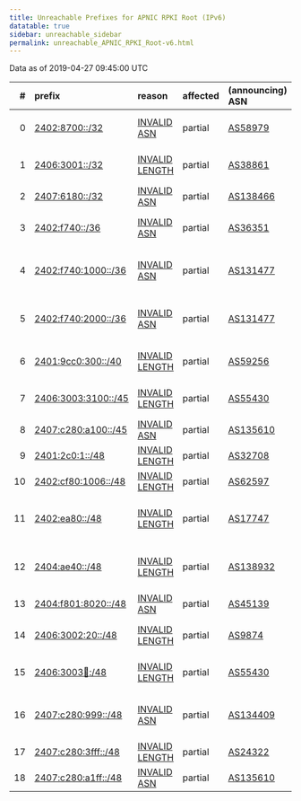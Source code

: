 ```yaml
---
title: Unreachable Prefixes for APNIC RPKI Root (IPv6)
datatable: true
sidebar: unreachable_sidebar
permalink: unreachable_APNIC_RPKI_Root-v6.html
---
```


Data as of 2019-04-27 09:45:00 UTC


<div class="datatable-begin"></div>

|   # | prefix                                                           | reason                                                                                                        | affected   | (announcing) ASN                         | AS Name                                             |   unreachable /48s |
|----:|:-----------------------------------------------------------------|:--------------------------------------------------------------------------------------------------------------|:-----------|:-----------------------------------------|:----------------------------------------------------|-------------------:|
|   0 | [2402:8700::/32](https://stat.ripe.net/2402:8700::/32)           | [INVALID ASN](https://rpki-validator.ripe.net/announcement-preview?asn=AS58979&prefix=2402:8700::/32)         | partial    | [AS58979](unreachable_AS58979-v6.html)   | CLOUDREGISTRY-AS-AP Cloud Registry Pty Ltd          |              65536 |
|   1 | [2406:3001::/32](https://stat.ripe.net/2406:3001::/32)           | [INVALID LENGTH](https://rpki-validator.ripe.net/announcement-preview?asn=AS38861&prefix=2406:3001::/32)      | partial    | [AS38861](unreachable_AS38861-v6.html)   | STARHUB-INTERNET2 StarHub Ltd                       |              65536 |
|   2 | [2407:6180::/32](https://stat.ripe.net/2407:6180::/32)           | [INVALID ASN](https://rpki-validator.ripe.net/announcement-preview?asn=AS138466&prefix=2407:6180::/32)        | partial    | [AS138466](unreachable_AS138466-v6.html) | DATAMOSSA-AS-AP DataMossa                           |              65536 |
|   3 | [2402:f740::/36](https://stat.ripe.net/2402:f740::/36)           | [INVALID ASN](https://rpki-validator.ripe.net/announcement-preview?asn=AS36351&prefix=2402:f740::/36)         | partial    | [AS36351](unreachable_AS36351-v6.html)   | SOFTLAYER - SoftLayer Technologies Inc.             |               4096 |
|   4 | [2402:f740:1000::/36](https://stat.ripe.net/2402:f740:1000::/36) | [INVALID ASN](https://rpki-validator.ripe.net/announcement-preview?asn=AS131477&prefix=2402:f740:1000::/36)   | partial    | [AS131477](unreachable_AS131477-v6.html) | SHHJ-AS Shanghai Huajuan Information Technology Co. |               4096 |
|   5 | [2402:f740:2000::/36](https://stat.ripe.net/2402:f740:2000::/36) | [INVALID ASN](https://rpki-validator.ripe.net/announcement-preview?asn=AS131477&prefix=2402:f740:2000::/36)   | partial    | [AS131477](unreachable_AS131477-v6.html) | SHHJ-AS Shanghai Huajuan Information Technology Co. |               4096 |
|   6 | [2401:9cc0:300::/40](https://stat.ripe.net/2401:9cc0:300::/40)   | [INVALID LENGTH](https://rpki-validator.ripe.net/announcement-preview?asn=AS59256&prefix=2401:9cc0:300::/40)  | partial    | [AS59256](unreachable_AS59256-v6.html)   | ANSASERVERS Aus Net Servers Australia Pty Ltd       |                256 |
|   7 | [2406:3003:3100::/45](https://stat.ripe.net/2406:3003:3100::/45) | [INVALID LENGTH](https://rpki-validator.ripe.net/announcement-preview?asn=AS55430&prefix=2406:3003:3100::/45) | partial    | [AS55430](unreachable_AS55430-v6.html)   | STARHUB-NGNBN Starhub Ltd                           |                  8 |
|   8 | [2407:c280:a100::/45](https://stat.ripe.net/2407:c280:a100::/45) | [INVALID ASN](https://rpki-validator.ripe.net/announcement-preview?asn=AS135610&prefix=2407:c280:a100::/45)   | partial    | [AS135610](unreachable_AS135610-v6.html) | HOSTLINK-AS-AP HostLink                             |                  8 |
|   9 | [2401:2c0:1::/48](https://stat.ripe.net/2401:2c0:1::/48)         | [INVALID LENGTH](https://rpki-validator.ripe.net/announcement-preview?asn=AS32708&prefix=2401:2c0:1::/48)     | partial    | [AS32708](unreachable_AS32708-v6.html)   | ROOTNETWORKS - Root Networks                        |                  1 |
|  10 | [2402:cf80:1006::/48](https://stat.ripe.net/2402:cf80:1006::/48) | [INVALID LENGTH](https://rpki-validator.ripe.net/announcement-preview?asn=AS62597&prefix=2402:cf80:1006::/48) | partial    | [AS62597](unreachable_AS62597-v6.html)   | NSONE - NSONE Inc                                   |                  1 |
|  11 | [2402:ea80::/48](https://stat.ripe.net/2402:ea80::/48)           | [INVALID LENGTH](https://rpki-validator.ripe.net/announcement-preview?asn=AS17747&prefix=2402:ea80::/48)      | partial    | [AS17747](unreachable_AS17747-v6.html)   | SITINETWORS-IN-AP SITI NETWORKS LIMITED             |                  1 |
|  12 | [2404:ae40::/48](https://stat.ripe.net/2404:ae40::/48)           | [INVALID LENGTH](https://rpki-validator.ripe.net/announcement-preview?asn=AS138932&prefix=2404:ae40::/48)     | partial    | [AS138932](unreachable_AS138932-v6.html) | GNSB-AS-AP GRIDCLOUD NETWORK SDN BHD                |                  1 |
|  13 | [2404:f801:8020::/48](https://stat.ripe.net/2404:f801:8020::/48) | [INVALID ASN](https://rpki-validator.ripe.net/announcement-preview?asn=AS45139&prefix=2404:f801:8020::/48)    | partial    | [AS45139](unreachable_AS45139-v6.html)   | MICROSOFT-AS-AP Microsoft Corp                      |                  1 |
|  14 | [2406:3002:20::/48](https://stat.ripe.net/2406:3002:20::/48)     | [INVALID LENGTH](https://rpki-validator.ripe.net/announcement-preview?asn=AS9874&prefix=2406:3002:20::/48)    | partial    | [AS9874](unreachable_AS9874-v6.html)     | STARHUB-MOBILE StarHub Ltd                          |                  1 |
|  15 | [2406:3003:100::/48](https://stat.ripe.net/2406:3003:100::/48)   | [INVALID LENGTH](https://rpki-validator.ripe.net/announcement-preview?asn=AS55430&prefix=2406:3003:100::/48)  | partial    | [AS55430](unreachable_AS55430-v6.html)   | STARHUB-NGNBN Starhub Ltd                           |                  1 |
|  16 | [2407:c280:999::/48](https://stat.ripe.net/2407:c280:999::/48)   | [INVALID ASN](https://rpki-validator.ripe.net/announcement-preview?asn=AS134409&prefix=2407:c280:999::/48)    | partial    | [AS134409](unreachable_AS134409-v6.html) | PUBLICDNS-AS-AP PublicDNS-Global AnyCast Network    |                  1 |
|  17 | [2407:c280:3fff::/48](https://stat.ripe.net/2407:c280:3fff::/48) | [INVALID LENGTH](https://rpki-validator.ripe.net/announcement-preview?asn=AS24322&prefix=2407:c280:3fff::/48) | partial    | [AS24322](unreachable_AS24322-v6.html)   | HOSTLINK-AS-AP HostLink                             |                  1 |
|  18 | [2407:c280:a1ff::/48](https://stat.ripe.net/2407:c280:a1ff::/48) | [INVALID ASN](https://rpki-validator.ripe.net/announcement-preview?asn=AS135610&prefix=2407:c280:a1ff::/48)   | partial    | [AS135610](unreachable_AS135610-v6.html) | HOSTLINK-AS-AP HostLink                             |                  1 |

<div class="datatable-end"></div>
